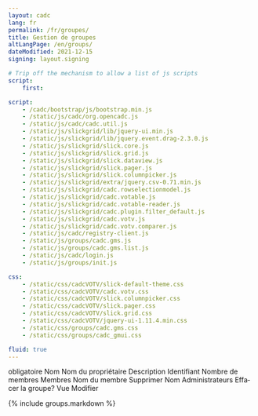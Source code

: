 ```yaml
---
layout: cadc
lang: fr
permalink: /fr/groupes/
title: Gestion de groupes
altLangPage: /en/groups/
dateModified: 2021-12-15
signing: layout.signing

# Trip off the mechanism to allow a list of js scripts
script:
    first:

script:
    - /cadc/bootstrap/js/bootstrap.min.js
    - /static/js/cadc/org.opencadc.js
    - /static/js/cadc/cadc.util.js
    - /static/js/slickgrid/lib/jquery-ui.min.js
    - /static/js/slickgrid/lib/jquery.event.drag-2.3.0.js
    - /static/js/slickgrid/slick.core.js
    - /static/js/slickgrid/slick.grid.js
    - /static/js/slickgrid/slick.dataview.js
    - /static/js/slickgrid/slick.pager.js
    - /static/js/slickgrid/slick.columnpicker.js
    - /static/js/slickgrid/extra/jquery.csv-0.71.min.js
    - /static/js/slickgrid/cadc.rowselectionmodel.js
    - /static/js/slickgrid/cadc.votable.js
    - /static/js/slickgrid/cadc.votable-reader.js
    - /static/js/slickgrid/cadc.plugin.filter_default.js
    - /static/js/slickgrid/cadc.votv.js
    - /static/js/slickgrid/cadc.votv.comparer.js
    - /static/js/cadc/registry-client.js
    - /static/js/groups/cadc.gms.js
    - /static/js/groups/cadc.gms.list.js
    - /static/js/cadc/login.js
    - /static/js/groups/init.js

css: 
    - /static/css/cadcVOTV/slick-default-theme.css
    - /static/css/cadcVOTV/cadc.votv.css
    - /static/css/cadcVOTV/slick.columnpicker.css
    - /static/css/cadcVOTV/slick.pager.css
    - /static/css/cadcVOTV/slick.grid.css
    - /static/css/cadcVOTV/jquery-ui-1.11.4.min.css
    - /static/css/groups/cadc.gms.css
    - /static/css/groups/cadc_gmui.css

fluid: true
---
```


<div id="list_content_headers" class="hidden" lang="fr">
    <span class="label_required" lang="en">obligatoire</span>
    <span class="list_header_name" lang="fr">Nom</span>
    <span class="list_header_owner_name" lang="fr">Nom du propriétaire</span>
    <span class="list_header_description" lang="fr">Description</span>
    <span class="list_header_id" lang="fr">Identifiant</span>
    <span class="list_header_no_of_members" lang="fr">Nombre de membres</span>
    <span class="list_header_members" lang="fr">Membres</span>
    <span class="list_header_member_name" lang="fr">Nom du membre</span>
    <span class="list_header_remove" lang="fr">Supprimer</span>
    <span class="list_header_admin_name" lang="fr">Nom</span>
    <span class="list_header_admins" lang="fr">Administrateurs</span>
    <span class="delete_group_confirmation_title" lang="fr">Effacer la groupe?</span>
    <span class="view_txt" lang="fr">Vue</span>
    <span class="edit_txt" lang="fr">Modifier</span>
</div>

{% include groups.markdown %}